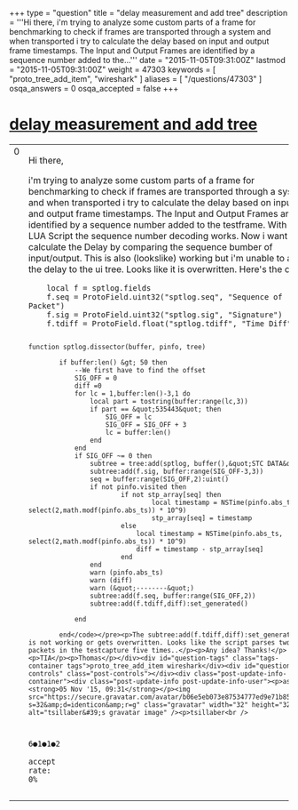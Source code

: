 +++
type = "question"
title = "delay measurement and add tree"
description = '''Hi there, i&#x27;m trying to analyze some custom parts of a frame for benchmarking to check if frames are transported through a system and when transported i try to calculate the delay based on input and output frame timestamps. The Input and Output Frames are identified by a sequence number added to the...'''
date = "2015-11-05T09:31:00Z"
lastmod = "2015-11-05T09:31:00Z"
weight = 47303
keywords = [ "proto_tree_add_item", "wireshark" ]
aliases = [ "/questions/47303" ]
osqa_answers = 0
osqa_accepted = false
+++

<div class="headNormal">

# [delay measurement and add tree](/questions/47303/delay-measurement-and-add-tree)

</div>

<div id="main-body">

<div id="askform">

<table id="question-table" style="width:100%;"><colgroup><col style="width: 50%" /><col style="width: 50%" /></colgroup><tbody><tr class="odd"><td style="width: 30px; vertical-align: top"><div class="vote-buttons"><div id="post-47303-score" class="post-score" title="current number of votes">0</div><div id="favorite-count" class="favorite-count"></div></div></td><td><div id="item-right"><div class="question-body"><p>Hi there,</p><p>i'm trying to analyze some custom parts of a frame for benchmarking to check if frames are transported through a system and when transported i try to calculate the delay based on input and output frame timestamps. The Input and Output Frames are identified by a sequence number added to the testframe. With the LUA Script the sequence number decoding works. Now i want to calculate the Delay by comparing the sequence bumber of input/output. This is also (lookslike) working but i'm unable to add the delay to the ui tree. Looks like it is overwritten. Here's the code:</p><pre><code>    local f = sptlog.fields 
    f.seq = ProtoField.uint32(&quot;sptlog.seq&quot;, &quot;Sequence of Packet&quot;)
    f.sig = ProtoField.uint32(&quot;sptlog.sig&quot;, &quot;Signature&quot;)
    f.tdiff = ProtoField.float(&quot;sptlog.tdiff&quot;, &quot;Time Diff&quot;)

    function sptlog.dissector(buffer, pinfo, tree)

            if buffer:len() &gt; 50 then
                --We first have to find the offset
                SIG_OFF = 0
                diff =0
                for lc = 1,buffer:len()-3,1 do
                    local part = tostring(buffer:range(lc,3))
                    if part == &quot;535443&quot; then
                        SIG_OFF = lc
                        SIG_OFF = SIG_OFF + 3
                        lc = buffer:len()
                    end
                end
                if SIG_OFF ~= 0 then
                    subtree = tree:add(sptlog, buffer(),&quot;STC DATA&quot;)
                    subtree:add(f.sig, buffer:range(SIG_OFF-3,3))
                    seq = buffer:range(SIG_OFF,2):uint()
                    if not pinfo.visited then
                            if not stp_array[seq] then
                                    local timestamp = NSTime(pinfo.abs_ts, select(2,math.modf(pinfo.abs_ts)) * 10^9)
                                    stp_array[seq] = timestamp
                            else
                                local timestamp = NSTime(pinfo.abs_ts, select(2,math.modf(pinfo.abs_ts)) * 10^9)
                                diff = timestamp - stp_array[seq]
                            end
                    end
                    warn (pinfo.abs_ts)
                    warn (diff)
                    warn (&quot;--------&quot;)
                    subtree:add(f.seq, buffer:range(SIG_OFF,2)) 
                    subtree:add(f.tdiff,diff):set_generated()

                end

            end</code></pre><p>The subtree:add(f.tdiff,diff):set_generated() is not working or gets overwritten. Looks like the script parses two packets in the testcapture five times..</p><p>Any idea? Thanks!</p><p>TIA</p><p>Thomas</p></div><div id="question-tags" class="tags-container tags">proto_tree_add_item wireshark</div><div id="question-controls" class="post-controls"></div><div class="post-update-info-container"><div class="post-update-info post-update-info-user"><p>asked <strong>05 Nov '15, 09:31</strong></p><img src="https://secure.gravatar.com/avatar/b06e5eb073e87534777ed9e71b853879?s=32&amp;d=identicon&amp;r=g" class="gravatar" width="32" height="32" alt="tsillaber&#39;s gravatar image" /><p>tsillaber<br />
<span class="score" title="6 reputation points">6</span><span title="1 badges"><span class="badge1">●</span><span class="badgecount">1</span></span><span title="1 badges"><span class="silver">●</span><span class="badgecount">1</span></span><span title="2 badges"><span class="bronze">●</span><span class="badgecount">2</span></span><br />
<span class="accept_rate" title="Rate of the user&#39;s accepted answers">accept rate:</span> <span title="tsillaber has no accepted answers">0%</span></p></div></div><div id="comments-container-47303" class="comments-container"></div><div id="comment-tools-47303" class="comment-tools"></div><div class="clear"></div><div id="comment-47303-form-container" class="comment-form-container"></div><div class="clear"></div></div></td></tr></tbody></table>

</div>

</div>

